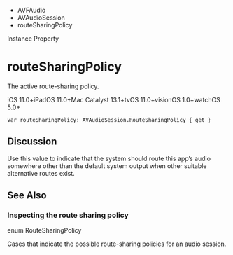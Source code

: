 

- AVFAudio
- AVAudioSession
-  routeSharingPolicy 

Instance Property

# routeSharingPolicy

The active route-sharing policy.

iOS 11.0+iPadOS 11.0+Mac Catalyst 13.1+tvOS 11.0+visionOS 1.0+watchOS 5.0+

``` source
var routeSharingPolicy: AVAudioSession.RouteSharingPolicy { get }
```

## Discussion

Use this value to indicate that the system should route this app’s audio somewhere other than the default system output when other suitable alternative routes exist.

## See Also

### Inspecting the route sharing policy

enum RouteSharingPolicy

Cases that indicate the possible route-sharing policies for an audio session.

